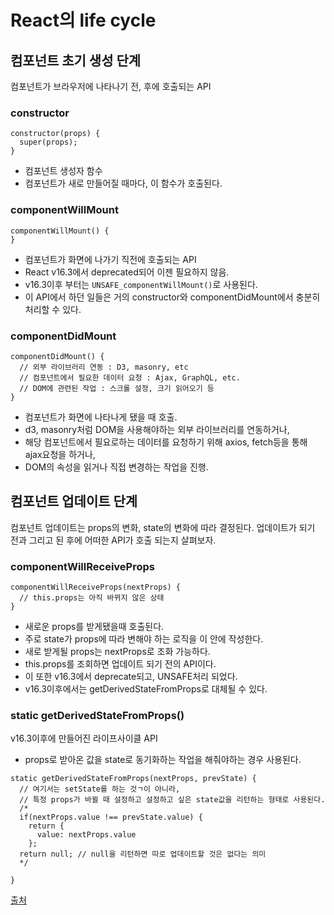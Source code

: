 # React의 life cycle
  
## 컴포넌트 초기 생성 단계
컴포넌트가 브라우저에 나타나기 전, 후에 호출되는 API

### constructor
```
constructor(props) {
  super(props);
}
```
- 컴포넌트 생성자 함수
- 컴포넌트가 새로 만들어질 때마다, 이 함수가 호출된다.

### componentWillMount
```
componentWillMount() {
}
```
- 컴포넌트가 화면에 나가기 직전에 호출되는 API
- React v16.3에서 deprecated되어 이젠 필요하지 않음.
- v16.3이후 부터는 `UNSAFE_componentWillMount()`로 사용된다.
- 이 API에서 하던 일들은 거의 constructor와 componentDidMount에서 충분히 처리할 수 있다.

### componentDidMount
```
componentDidMount() {
  // 외부 라이브러리 연동 : D3, masonry, etc
  // 컴포넌트에서 필요한 데이터 요청 : Ajax, GraphQL, etc.
  // DOM에 관련된 작업 : 스크롤 설정, 크기 읽어오기 등
}
```
- 컴포넌트가 화면에 나타나게 됐을 때 호출.
- d3, masonry처럼 DOM을 사용해야하는 외부 라이브러리를 연동하거나,
- 해당 컴포넌트에서 필요로하는 데이터를 요청하기 위해 axios, fetch등을 통해 ajax요청을 하거나,
- DOM의 속성을 읽거나 직접 변경하는 작업을 진행.

  
  
  
## 컴포넌트 업데이트 단계
컴포넌트 업데이트는 props의 변화, state의 변화에 따라 결정된다.
업데이트가 되기 전과 그리고 된 후에 어떠한 API가 호출 되는지 살펴보자.

### componentWillReceiveProps
```
componentWillReceiveProps(nextProps) {
  // this.props는 아직 바뀌지 않은 상태
}
```
- 새로운 props를 받게됐을때 호출된다.
- 주로 state가 props에 따라 변해야 하는 로직을 이 안에 작성한다.
- 새로 받게될 props는 nextProps로 조화 가능하다.
- this.props를 조회하면 업데이트 되기 전의 API이다.
- 이 또한 v16.3에서 deprecate되고, UNSAFE처리 되었다.
- v16.3이후에서는 getDerivedStateFromProps로 대체될 수 있다.

### static getDerivedStateFromProps() 
v16.3이후에 만들어진 라이프사이클 API
- props로 받아온 값을 state로 동기화하는 작업을 해줘야하는 경우 사용된다.
```
static getDerivedStateFromProps(nextProps, prevState) {
  // 여기서는 setState를 하는 것ㄱ이 아니라,
  // 특정 props가 바뀔 때 설정하고 설정하고 싶은 state값을 리턴하는 형태로 사용된다.
  /*
  if(nextProps.value !== prevState.value) {
    return {
      value: nextProps.value
    };
  return null; // null을 리턴하면 따로 업데이트할 것은 없다는 의미
  */
  
}
```
  
[출처](https://velopert.com/3631)

